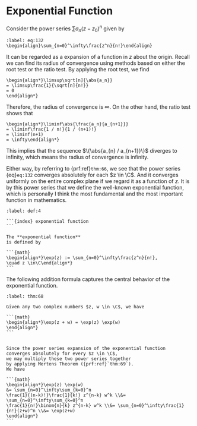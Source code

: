 # Exponential Function

Consider the power series $\sum a_n (z - z_0)^n$ given by

```{math}
:label: eq:132
\begin{align}\sum_{n=0}^\infty\frac{z^n}{n!}\end{align}
```

It can be regarded as a expansion of a function in $z$
about the origin.
Recall we can find its radius of convergence
using methods based on
either the root test or the ratio test.
By applying the root test, we find

```{math}
\begin{align*}\limsup\sqrt[n]{\abs{a_n}}
= \limsup\frac{1}{\sqrt[n]{n!}}
= 0
\end{align*}
```

Therefore, the radius of convergence is $\infty$.
On the other hand, the ratio test shows that

```{math}
\begin{align*}\liminf\abs{\frac{a_n}{a_{n+1}}}
= \liminf\frac{1 / n!}{1 / (n+1)!}
= \liminf(n+1)
= \infty\end{align*}
```

This implies that the sequence
$\{\abs{a_{n} /  a_{n+1}}\}$ diverges to infinity,
which means the radius of convergence is infinity.

Either way, by referring to {prf:ref}`thm:66`,
we see that the power series {eq}`eq:132`
converges absolutely for each $z \in \C$.
And it converges uniformly on the entire complex plane
if we regard it as a function of $z$.
It is by this power series that we define
the well-known exponential function,
which is personally I think the most fundamental
and the most important function in mathematics.


````{prf:definition}
:label: def:4

```{index} exponential function
```

The **exponential function**
is defined by

```{math}
\begin{align*}\exp(z) := \sum_{n=0}^\infty\frac{z^n}{n!},
\quad z \in\C\end{align*}
```

````

The following addition formula
captures the central behavior of
the exponential function.


````{prf:theorem}
:label: thm:68

Given any two complex numbers $z, w \in \C$, we have

```{math}
\begin{align*}\exp(z + w) = \exp(z) \exp(w)
\end{align*}
```

````

````{prf:proof}

Since the power series expansion of the exponential function
converges absolutely for every $z \in \C$,
we may multiply these two power series together
by applying Mertens Theorem ({prf:ref}`thm:69`).
We have

```{math}
\begin{align*}\exp(z) \exp(w)
&= \sum_{n=0}^\infty\sum_{k=0}^n
\frac{1}{(n-k)!}\frac{1}{k!} z^{n-k} w^k \\&= \sum_{n=0}^\infty\sum_{k=0}^n
\frac{1}{n!}\binom{n}{k} z^{n-k} w^k \\&= \sum_{n=0}^\infty\frac{1}{n!}(z+w)^n \\&= \exp(z+w)
\end{align*}
```

````
